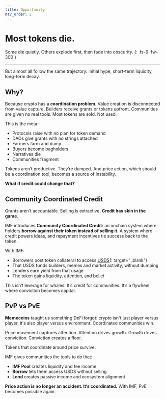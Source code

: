 ```yaml
---
title: Opportunity
nav_order: 2
---
```


# Most tokens die.

Some die quietly. Others explode first, then fade into obscurity. 
{: .fs-6 .fw-300 }

---

But almost all follow the same trajectory: initial hype, short-term liquidity, long-term decay.

## Why?

Because crypto has a **coordination problem**. Value creation is disconnected from value capture. Builders receive grants or tokens upfront. Communities are given no real tools. Most tokens are sold. Not used.

This is the meta:

- Protocols raise with no plan for token demand  
- DAOs give grants with no strings attached  
- Farmers farm and dump  
- Buyers become bagholders  
- Narratives die  
- Communities fragment

Tokens aren’t productive. They’re dumped. And price action, which should be a coordination tool, becomes a source of instability.

**What if credit could change that?**

## Community Coordinated Credit

Grants aren't accountable. Selling is extractive. **Credit has skin in the game.**

IMF introduces **Community Coordinated Credit:** an onchain system where holders **borrow against their token instead of selling it**. A system where credit powers ideas, and repayment incentives tie success back to the token.

With IMF:

- Borrowers post token collateral to access [USDS](https://sky.money){: target="_blank"}  
- That USDS funds builders, memes and market activity, without dumping  
- Lenders earn yield from that usage  
- The token gains liquidity, attention, and belief  

This isn’t leverage for whales. It’s credit for communities. It’s a flywheel where conviction becomes capital.

## PvP vs PvE

**Memecoins** taught us something DeFi forgot: crypto isn't just player versus player, it's also player versus environment. Coordinated communities win.

Price movement captures attention. Attention drives growth. Growth drives conviction. Conviction creates a floor.

Tokens that coordinate around price survive.

IMF gives communities the tools to do that:

- **IMF Pool** creates liquidity and fee income  
- **Borrow** lets them access USDS without selling  
- **Lend** creates passive income and ecosystem alignment  

**Price action is no longer an accident. It’s coordinated.** With IMF, PvE becomes possible again.